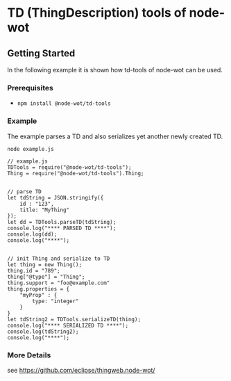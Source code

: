 # TD (ThingDescription) tools of node-wot

## Getting Started

In the following example it is shown how td-tools of node-wot can be used.

### Prerequisites
* `npm install @node-wot/td-tools`

### Example

The example parses a TD and also serializes yet another newly created TD.

`node example.js`

```
// example.js
TDTools = require("@node-wot/td-tools");
Thing = require("@node-wot/td-tools").Thing;


// parse TD
let tdString = JSON.stringify({
    id : "123",
    title: "MyThing"
});
let dd = TDTools.parseTD(tdString);
console.log("**** PARSED TD ****");
console.log(dd);
console.log("****");


// init Thing and serialize to TD
let thing = new Thing();
thing.id = "789";
thing["@type"] = "Thing";
thing.support = "foo@example.com"
thing.properties = {
    "myProp" : {
        type: "integer"
    }
}
let tdString2 = TDTools.serializeTD(thing);
console.log("**** SERIALIZED TD ****");
console.log(tdString2);
console.log("****");
```


### More Details

see https://github.com/eclipse/thingweb.node-wot/
